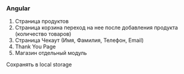 ### Angular

1. Страница продуктов
2. Страница корзина переход на нее после  добавления продукта (количество товаров) 
3. Страница Чекаут (Имя, Фамилия, Телефон, Email)
4. Thank You Page
5. Магазин отдельный модуль

Сохранять в local storage